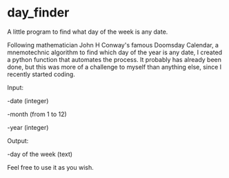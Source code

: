 # day_finder

A little program to find what day of the week is any date.

Following mathematician John H Conway's famous Doomsday Calendar, a mnemotechnic algorithm to find which day of the year is any date, I created a python function that automates the process. It probably has already been done, but this was more of a challenge to myself than anything else, since I recently started coding.

Input:

-date (integer)

-month (from 1 to 12)

-year (integer)

Output:

-day of the week (text)

Feel free to use it as you wish.
